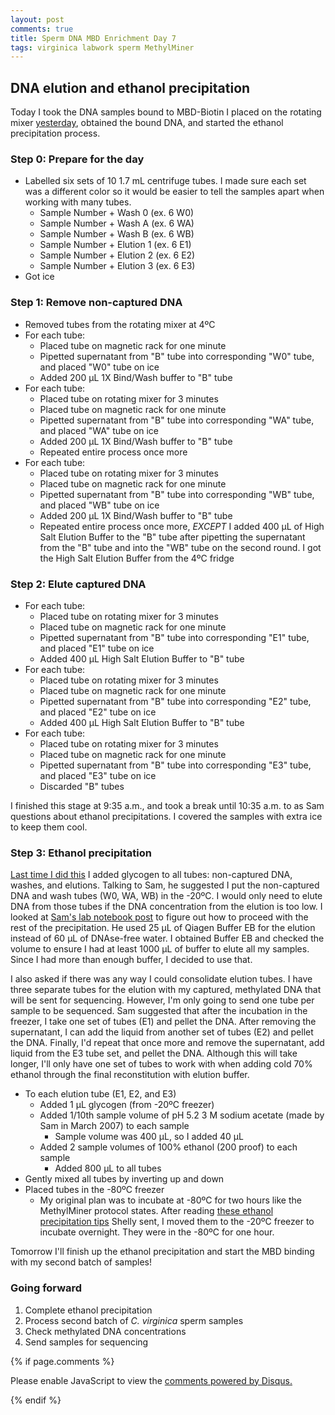 ```yaml
---
layout: post
comments: true
title: Sperm DNA MBD Enrichment Day 7
tags: virginica labwork sperm MethylMiner
---
```


## DNA elution and ethanol precipitation

Today I took the DNA samples bound to MBD-Biotin I placed on the rotating mixer [yesterday](https://yaaminiv.github.io/Sperm-DNA-MBD-Enrichment-Day7/), obtained the bound DNA, and started the ethanol precipitation process.

### Step 0: Prepare for the day

- Labelled six sets of 10 1.7 mL centrifuge tubes. I made sure each set was a different color so it would be easier to tell the samples apart when working with many tubes.
  - Sample Number + Wash 0 (ex. 6 W0)
  - Sample Number + Wash A (ex. 6 WA)
  - Sample Number + Wash B (ex. 6 WB)
  - Sample Number + Elution 1 (ex. 6 E1)
  - Sample Number + Elution 2 (ex. 6 E2)
  - Sample Number + Elution 3 (ex. 6 E3)
- Got ice

### Step 1: Remove non-captured DNA

- Removed tubes from the rotating mixer at 4ºC
- For each tube:
  - Placed tube on magnetic rack for one minute
  - Pipetted supernatant from "B" tube into corresponding "W0" tube, and placed "W0" tube on ice
  - Added 200 µL 1X Bind/Wash buffer to "B" tube
- For each tube:
  - Placed tube on rotating mixer for 3 minutes
  - Placed tube on magnetic rack for one minute
  - Pipetted supernatant from "B" tube into corresponding "WA" tube, and placed "WA" tube on ice
  - Added 200 µL 1X Bind/Wash buffer to "B" tube
  - Repeated entire process once more
- For each tube:
  - Placed tube on rotating mixer for 3 minutes
  - Placed tube on magnetic rack for one minute
  - Pipetted supernatant from "B" tube into corresponding "WB" tube, and placed "WB" tube on ice
  - Added 200 µL 1X Bind/Wash buffer to "B" tube
  - Repeated entire process once more, *EXCEPT* I added 400 µL of High Salt Elution Buffer to the "B" tube after pipetting the supernatant from the "B" tube and into the "WB" tube on the second round. I got the High Salt Elution Buffer from the 4ºC fridge

### Step 2: Elute captured DNA

- For each tube:
  - Placed tube on rotating mixer for 3 minutes
  - Placed tube on magnetic rack for one minute
  - Pipetted supernatant from "B" tube into corresponding "E1" tube, and placed "E1" tube on ice
  - Added 400 µL High Salt Elution Buffer to "B" tube
- For each tube:
  - Placed tube on rotating mixer for 3 minutes
  - Placed tube on magnetic rack for one minute
  - Pipetted supernatant from "B" tube into corresponding "E2" tube, and placed "E2" tube on ice
  - Added 400 µL High Salt Elution Buffer to "B" tube
- For each tube:
  - Placed tube on rotating mixer for 3 minutes
  - Placed tube on magnetic rack for one minute
  - Pipetted supernatant from "B" tube into corresponding "E3" tube, and placed "E3" tube on ice
  - Discarded "B" tubes
  
I finished this stage at 9:35 a.m., and took a break until 10:35 a.m. to as Sam questions about ethanol precipitations. I covered the samples with extra ice to keep them cool.

### Step 3: Ethanol precipitation

[Last time I did this](https://yaaminiv.github.io/Virginica-MBDSeq-Day4/) I added glycogen to all tubes: non-captured DNA, washes, and elutions. Talking to Sam, he suggested I put the non-captured DNA and wash tubes (W0, WA, WB) in the -20ºC. I would only need to elute DNA from those tubes if the DNA concentration from the elution is too low. I looked at [Sam's lab notebook post](https://robertslab.github.io/sams-notebook/2018/02/07/ethanol-precipitation-dna-quantification-c-virginica-mbd-dna-from-yaamini.html) to figure out how to proceed with the rest of the precipitation. He used 25 µL of Qiagen Buffer EB for the elution instead of 60 µL of DNAse-free water. I obtained Buffer EB and checked the volume to ensure I had at least 1000 µL of buffer to elute all my samples. Since I had more than enough buffer, I decided to use that. 

I also asked if there was any way I could consolidate elution tubes. I have three separate tubes for the elution with my captured, methylated DNA that will be sent for sequencing. However, I'm only going to send one tube per sample to be sequenced. Sam suggested that after the incubation in the freezer, I take one set of tubes (E1) and pellet the DNA. After removing the supernatant, I can add the liquid from another set of tubes (E2) and pellet the DNA. Finally, I'd repeat that once more and remove the supernatant, add liquid from the E3 tube set, and pellet the DNA. Although this will take longer, I'll only have one set of tubes to work with when adding cold 70% ethanol through the final reconstitution with elution buffer.

- To each elution tube (E1, E2, and E3)
  - Added 1 µL glycogen (from -20ºC freezer)
  - Added 1/10th sample volume of pH 5.2 3 M sodium acetate (made by Sam in March 2007) to each sample
    - Sample volume was 400 µL, so I added 40 µL
  - Added 2 sample volumes of 100% ethanol (200 proof) to each sample
    - Added 800 µL to all tubes
- Gently mixed all tubes by inverting up and down
- Placed tubes in the -80ºC freezer
  - My original plan was to incubate at -80ºC for two hours like the MethylMiner protocol states. After reading [these ethanol precipitation tips](https://bitesizebio.com/2839/dna-precipitation-ethanol-vs-isopropanol/#:~:text=DNA%20is%20less%20soluble%20in,faster%20even%20at%20low%20concentrations.&text=Using%20ethanol%2C%20the%20final%20concentration,2-2.5%20volumes%20of%20sample) Shelly sent, I moved them to the -20ºC freezer to incubate overnight. They were in the -80ºC for one hour.

Tomorrow I'll finish up the ethanol precipitation and start the MBD binding with my second batch of samples!

### Going forward

1. Complete ethanol precipitation
2. Process second batch of *C. virginica* sperm samples
3. Check methylated DNA concentrations
4. Send samples for sequencing

{% if page.comments %}

<div id="disqus_thread"></div>
<script>

/**
*  RECOMMENDED CONFIGURATION VARIABLES: EDIT AND UNCOMMENT THE SECTION BELOW TO INSERT DYNAMIC VALUES FROM YOUR PLATFORM OR CMS.
*  LEARN WHY DEFINING THESE VARIABLES IS IMPORTANT: https://disqus.com/admin/universalcode/#configuration-variables*/
/*
var disqus_config = function () {
this.page.url = PAGE_URL;  // Replace PAGE_URL with your page's canonical URL variable
this.page.identifier = PAGE_IDENTIFIER; // Replace PAGE_IDENTIFIER with your page's unique identifier variable
};
*/
(function() { // DON'T EDIT BELOW THIS LINE
var d = document, s = d.createElement('script');
s.src = 'https://the-responsible-grad-student.disqus.com/embed.js';
s.setAttribute('data-timestamp', +new Date());
(d.head || d.body).appendChild(s);
})();
</script>
<noscript>Please enable JavaScript to view the <a href="https://disqus.com/?ref_noscript">comments powered by Disqus.</a></noscript>

{% endif %}

<script id="dsq-count-scr" src="//the-responsible-grad-student.disqus.com/count.js" async></script>
